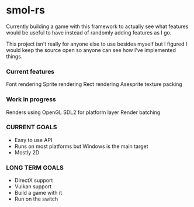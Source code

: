# smol-rs

Currently building a game with this framework to actually see what features would be useful to have instead of randomly adding features as I go.

This project isn't really for anyone else to use besides myself but I figured I would keep the source open so anyone can see how I've implemented things.


### Current features
Font rendering
Sprite rendering
Rect rendering
Asesprite texture packing


### Work in progress

Renders using OpenGL
SDL2 for platform layer
Render batching


### CURRENT GOALS

 * Easy to use API
 * Runs on most platforms but Windows is the main target
 * Mostly 2D
 
 

### LONG TERM GOALS
* DirectX support
* Vulkan support
* Build a game with it
* Run on the switch

